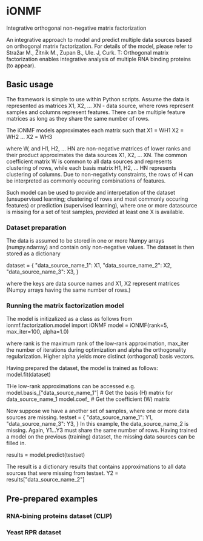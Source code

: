 # iONMF
Integrative orthogonal non-negative matrix factorization

An integrative approach to model and predict multiple data sources based on orthogonal matrix factorization. 
For details of the model, please refer to 
Stražar M., Žitnik M., Zupan B., Ule. J, Curk. T: Orthogonal matrix factorization enables integrative analysis of multiple RNA binding proteins
(to appear).


## Basic usage
The framework is simple to use within Python scripts.  Assume the data is represented as matrices X1, X2, ... XN - data source, where rows represent samples and columns represent features. There can be multiple feature matrices as long as they
share the same number of rows. 

The iONMF models approximates each matrix such that
X1 = WH1
X2 = WH2
...
X2 = WH3

where W, and H1, H2, ... HN are non-negative matrices of lower ranks and their product approximates the data sources X1, X2, ... XN.
The common coefficient matrix W is common to all data sources and represents clustering of rows, while each basis matrix H1, H2, ... HN represents clustering of columns. Due to non-negativty constraints, the rows of H can be interpreted as commonly occuring combinations of features. 

Such model can be used to provide and interpetation of the dataset (unsupervised learning; clustering of rows and most commonly occuring features) or prediction (supervised learning), where one or more datasource is missing for a set of test samples, provided at least one X is available. 


### Dataset preparation
The data is assumed to be stored in one or more Numpy arrays (numpy.ndarray) and contain only non-negative values.
The dataset is then stored as a dictionary

dataset = {
  "data_source_name_1": X1,
  "data_source_name_2": X2,
  "data_source_name_3": X3,
}

where the keys are data source names and X1, X2 represent matrices (Numpy arrays having the same number of rows.)

### Running the matrix factorization model

The model is initizalized as a class as follows
from ionmf.factorization.model import iONMF
model = iONMF(rank=5, max_iter=100, alpha=1.0)

where rank is the maximum rank of the low-rank approximation, max_iter the number of iterations during optimization and alpha the orthogonality regularization. Higher alpha yields more distinct (orthogonal) basis vectors.

Having prepared the dataset, the model is trained as follows:
model.fit(dataset)

THe low-rank approximations can be accessed e.g.
model.basis_["data_source_name_1"]  # Get the basis (H) matrix for data_source_name_1
model.coef_                         # Get the coefficient (W) matrix


Now suppose we have a another set of samples, where one or more data sources are missing.
testset = {
  "data_source_name_1": Y1,
  "data_source_name_3": Y3,
}
In this example, the data_source_name_2 is missing. Again, Y1...Y3 must share the same number of rows. Having trained a model on the previous (training) dataset, 
the missing data sources can be filled in.

results = model.predict(testset)

The result is a dictionary results that contains approximations to all data sources that were missing from testset.
Y2 = results["data_source_name_2"]




## Pre-prepared examples



### RNA-bining proteins dataset (CLIP)


### Yeast RPR dataset
